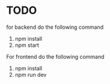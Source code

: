 # TODO
for backend do the following command
1. npm install
2. npm start
   
For frontend do the following command
1. npm install
2. npm run dev
